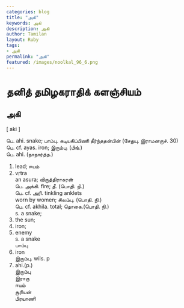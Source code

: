 ```yaml
---  
categories: blog  
title: "அகி"
keywords: அகி  
description: அகி
author: Tamilan  
layout: Ruby  
tags:     
- அகி
permalink: "அகி"  
featured: /images/noolkal_96_6.png  
--- 
```

# தனித் தமிழகராதிக் களஞ்சியம்
## அகி

[ aki ]  
  
பெ. ahi. snake; பாம்பு. கடியகிப்பிணி தீர்ந்ததன்பின் (சேதுபு. இராமனருச். 30)  
பெ. cf. ayas. iron; இரும்பு. (பிங்.)  
பெ. ahi. (நாநார்த்த.)  
1. lead; ஈயம்  
2. vṛtra  
an asura; விருத்திராசுரன்  
பெ. அக்கி. fire; தீ. (பொதி. நி.)  
பெ. cf. அரி. tinkling anklets  
worn by women; சிலம்பு. (பொதி. நி.)  
பெ. cf. akhila. total; தொகை.(பொதி. நி.)  
s. a snake;  
2. the sun;  
3. iron;  
4. enemy  
s. a snake  
பாம்பு  
2. iron  
இரும்பு. wils. p  
11. ahi.(p.)  
இரும்பு  
இராகு  
ஈயம்  
சூரியன்  
பிரயாணி